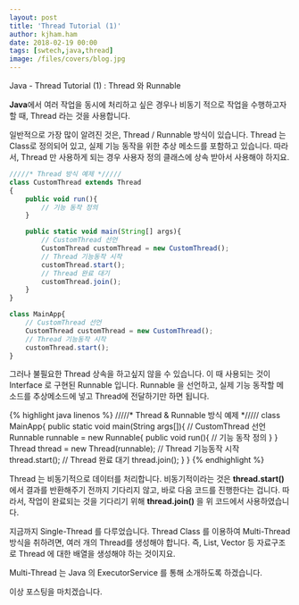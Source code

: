 ```yaml
---
layout: post
title: 'Thread Tutorial (1)'
author: kjham.ham
date: 2018-02-19 00:00
tags: [swtech,java,thread]
image: /files/covers/blog.jpg
---
```


Java - Thread Tutorial (1) : Thread 와 Runnable

**Java**에서 여러 작업을 동시에 처리하고 싶은 경우나 비동기 적으로 작업을 수행하고자 할 때, Thread 라는 것을 사용합니다.

일반적으로 가장 많이 알려진 것은, Thread / Runnable 방식이 있습니다.
Thread 는 Class로 정의되어 있고, 실제 기능 동작을 위한 추상 메소드를 포함하고 있습니다.
따라서, Thread 만 사용하게 되는 경우 사용자 정의 클래스에 상속 받아서 사용해야 하지요.

~~~javascript
/////* Thread 방식 예제 */////
class CustomThread extends Thread
{
	public void run(){
		// 기능 동작 정의
	}

	public static void main(String[] args){
		// CustomThread 선언
		CustomThread customThread = new CustomThread();
		// Thread 기능동작 시작
		customThread.start();
		// Thread 완료 대기
		customThread.join();
	}
}

class MainApp{
	// CustomThread 선언
	CustomThread customThread = new CustomThread();
	// Thread 기능동작 시작
	customThread.start();
}
~~~

그러나 불필요한 Thread 상속을 하고싶지 않을 수 있습니다.
이 때 사용되는 것이 Interface 로 구현된 Runnable 입니다.
Runnable 을 선언하고, 실제 기능 동작할 메소드를 추상메소드에 넣고 Thread에 전달하기만 하면 됩니다.

{% highlight java linenos %}
/////* Thread & Runnable 방식 예제 */////
class MainApp{
	public static void main(String args[]){
		// CustomThread 선언
		Runnable runnable = new Runnable{
			public void run(){
				// 기능 동작 정의
			}
		}
		Thread thread = new Thread(runnable);
		// Thread 기능동작 시작
		thread.start();
		// Thread 완료 대기
		thread.join();
	}
}
{% endhighlight %}

Thread 는 비동기적으로 데이터를 처리합니다.
비동기적이라는 것은 **thread.start()** 에서 결과를 반환해주기 전까지 기다리지 않고, 바로 다음 코드를 진행한다는 겁니다.
따라서, 작업이 완료되는 것을 기다리기 위해 **thread.join()** 을 위 코드에서 사용하였습니다.

지금까지 Single-Thread 를 다루었습니다.
Thread Class 를 이용하여 Multi-Thread 방식을 취하려면, 여러 개의 Thread를 생성해야 합니다.
즉, List, Vector 등 자료구조로 Thread 에 대한 배열을 생성해야 하는 것이지요.

Multi-Thread 는 Java 의 ExecutorService 를 통해 소개하도록 하겠습니다.

이상 포스팅을 마치겠습니다.
